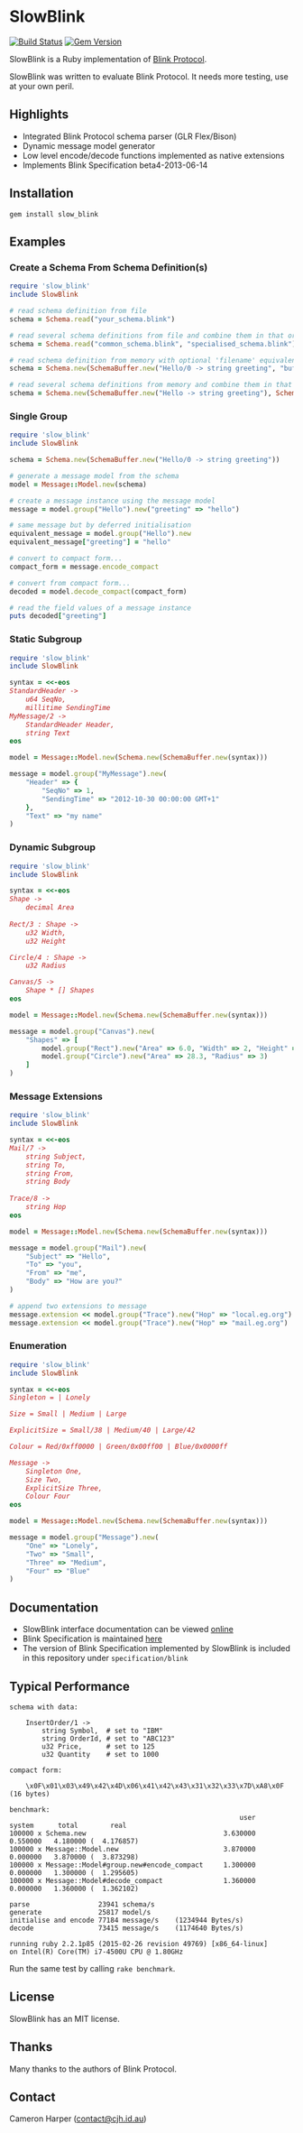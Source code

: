 SlowBlink
==========

[![Build Status](https://travis-ci.org/cjhdev/slow_blink.svg?branch=master)](https://travis-ci.org/cjhdev/slow_blink)
[![Gem Version](https://badge.fury.io/rb/slow_blink.svg)](https://badge.fury.io/rb/slow_blink)

SlowBlink is a Ruby implementation of [Blink Protocol](http://www.blinkprotocol.org/ "Blink Protocol").

SlowBlink was written to evaluate Blink Protocol. It needs more testing, use at your own peril.

## Highlights

- Integrated Blink Protocol schema parser (GLR Flex/Bison)
- Dynamic message model generator
- Low level encode/decode functions implemented as native extensions
- Implements Blink Specification beta4-2013-06-14

## Installation

~~~
gem install slow_blink
~~~

## Examples

### Create a Schema From Schema Definition(s)

~~~ruby
require 'slow_blink'
include SlowBlink

# read schema definition from file
schema = Schema.read("your_schema.blink")

# read several schema definitions from file and combine them in that order
schema = Schema.read("common_schema.blink", "specialised_schema.blink")

# read schema definition from memory with optional 'filename' equivalent string
schema = Schema.new(SchemaBuffer.new("Hello/0 -> string greeting", "buffer.blink"))

# read several schema definitions from memory and combine them in that order
schema = Schema.new(SchemaBuffer.new("Hello -> string greeting"), SchemaBuffer.new("Hello <- 0"))
~~~

### Single Group

~~~ruby
require 'slow_blink'
include SlowBlink

schema = Schema.new(SchemaBuffer.new("Hello/0 -> string greeting"))

# generate a message model from the schema
model = Message::Model.new(schema)

# create a message instance using the message model
message = model.group("Hello").new("greeting" => "hello")

# same message but by deferred initialisation
equivalent_message = model.group("Hello").new
equivalent_message["greeting"] = "hello"

# convert to compact form...
compact_form = message.encode_compact

# convert from compact form...
decoded = model.decode_compact(compact_form)

# read the field values of a message instance
puts decoded["greeting"]
~~~

### Static Subgroup

~~~ruby
require 'slow_blink'
include SlowBlink

syntax = <<-eos
StandardHeader ->
    u64 SeqNo,
    millitime SendingTime
MyMessage/2 ->
    StandardHeader Header,
    string Text
eos

model = Message::Model.new(Schema.new(SchemaBuffer.new(syntax)))

message = model.group("MyMessage").new(
    "Header" => {
        "SeqNo" => 1,
        "SendingTime" => "2012-10-30 00:00:00 GMT+1"
    },
    "Text" => "my name"
)
~~~

### Dynamic Subgroup

~~~ruby
require 'slow_blink'
include SlowBlink

syntax = <<-eos
Shape ->
    decimal Area
    
Rect/3 : Shape ->
    u32 Width,
    u32 Height

Circle/4 : Shape ->
    u32 Radius

Canvas/5 ->
    Shape * [] Shapes    
eos

model = Message::Model.new(Schema.new(SchemaBuffer.new(syntax)))

message = model.group("Canvas").new(
    "Shapes" => [
        model.group("Rect").new("Area" => 6.0, "Width" => 2, "Height" => 3),
        model.group("Circle").new("Area" => 28.3, "Radius" => 3)
    ]
)
~~~

### Message Extensions

~~~ruby
require 'slow_blink'
include SlowBlink

syntax = <<-eos
Mail/7 ->
    string Subject,
    string To,
    string From,
    string Body
    
Trace/8 ->
    string Hop
eos

model = Message::Model.new(Schema.new(SchemaBuffer.new(syntax)))

message = model.group("Mail").new(        
    "Subject" => "Hello",
    "To" => "you",
    "From" => "me",
    "Body" => "How are you?"
)

# append two extensions to message
message.extension << model.group("Trace").new("Hop" => "local.eg.org")
message.extension << model.group("Trace").new("Hop" => "mail.eg.org")
~~~

### Enumeration

~~~ruby
require 'slow_blink'
include SlowBlink

syntax = <<-eos
Singleton = | Lonely

Size = Small | Medium | Large

ExplicitSize = Small/38 | Medium/40 | Large/42

Colour = Red/0xff0000 | Green/0x00ff00 | Blue/0x0000ff

Message ->
    Singleton One,
    Size Two,
    ExplicitSize Three,
    Colour Four    
eos

model = Message::Model.new(Schema.new(SchemaBuffer.new(syntax)))

message = model.group("Message").new(
    "One" => "Lonely",
    "Two" => "Small",
    "Three" => "Medium",
    "Four" => "Blue"
)
~~~

## Documentation

- SlowBlink interface documentation can be viewed [online](http://www.rubydoc.info/gems/slow_blink "slow_blink")
- Blink Specification is maintained [here](http://www.blinkprotocol.org/ "Blink Protocol")
- The version of Blink Specification implemented by SlowBlink is included in this repository under `specification/blink`

## Typical Performance

~~~
schema with data:

    InsertOrder/1 ->
        string Symbol,  # set to "IBM"
        string OrderId, # set to "ABC123"
        u32 Price,      # set to 125
        u32 Quantity    # set to 1000

compact form:

    \x0F\x01\x03\x49\x42\x4D\x06\x41\x42\x43\x31\x32\x33\x7D\xA8\x0F  (16 bytes)

benchmark:
                                                         user     system      total        real
100000 x Schema.new                                  3.630000   0.550000   4.180000 (  4.176857)
100000 x Message::Model.new                          3.870000   0.000000   3.870000 (  3.873298)
100000 x Message::Model#group.new#encode_compact     1.300000   0.000000   1.300000 (  1.295605)
100000 x Message::Model#decode_compact               1.360000   0.000000   1.360000 (  1.362102)

parse                 23941 schema/s
generate              25817 model/s
initialise and encode 77184 message/s    (1234944 Bytes/s)
decode                73415 message/s    (1174640 Bytes/s)

running ruby 2.2.1p85 (2015-02-26 revision 49769) [x86_64-linux]
on Intel(R) Core(TM) i7-4500U CPU @ 1.80GHz
~~~

Run the same test by calling `rake benchmark`.
    
## License

SlowBlink has an MIT license.


## Thanks

Many thanks to the authors of Blink Protocol.


## Contact

Cameron Harper (contact@cjh.id.au)


